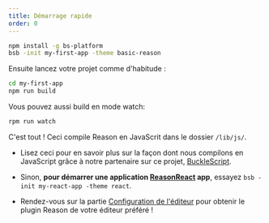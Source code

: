 ```yaml
---
title: Démarrage rapide
order: 0
---
```


```sh
npm install -g bs-platform
bsb -init my-first-app -theme basic-reason
```

Ensuite lancez votre projet comme d'habitude :

```sh
cd my-first-app
npm run build
```

Vous pouvez aussi build en mode watch:
```sh
rpm run watch
```

C'est tout ! Ceci compile Reason en JavaScrit dans le dossier `/lib/js/`.


- Lisez ceci pour en savoir plus sur la façon dont nous compilons en JavaScript grâce à notre partenaire sur ce projet, [BuckleScript](http://bucklescript.github.io/bucklescript/Manual.html).

- Sinon, **pour démarrer une application [ReasonReact](//reasonml.github.io/reason-react/gettingStarted.html) app**, essayez `bsb -init my-react-app -theme react`.

- Rendez-vous sur la partie [Configuration de l'éditeur](/guide/editor-tools/global-installation) pour obtenir le plugin Reason de votre éditeur préféré !
